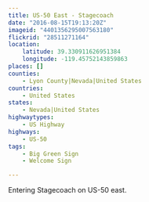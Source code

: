 ```yaml
---
title: US-50 East - Stagecoach
date: "2016-08-15T19:13:20Z"
imageid: "4401356295007563180"
flickrid: "28511271164"
location:
    latitude: 39.330911626951384
    longitude: -119.45752143859863
places: []
counties:
    - Lyon County|Nevada|United States
countries:
    - United States
states:
    - Nevada|United States
highwaytypes:
    - US Highway
highways:
    - US-50
tags:
    - Big Green Sign
    - Welcome Sign

---
```

Entering Stagecoach on US-50 east.